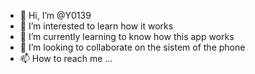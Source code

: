 - 👋 Hi, I’m @Y0139
- 👀 I’m interested to learn how it works
- 🌱 I’m currently learning to know how this app works
- 💞️ I’m looking to collaborate on the sistem of the phone
- 📫 How to reach me ...

<!---
Y0139/Y0139 is a ✨ special ✨ repository because its `README.md` (this file) appears on your GitHub profile.
You can click the Preview link to take a look at your changes.
--->
